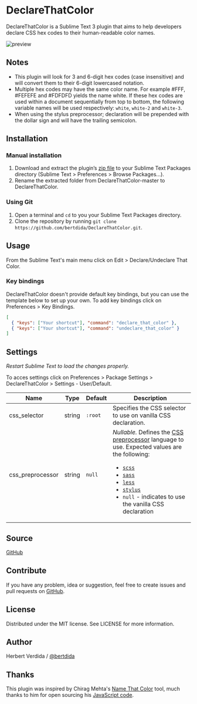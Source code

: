 # DeclareThatColor

DeclareThatColor is a Sublime Text 3 plugin that aims to help developers declare CSS hex codes to their human-readable color names.

![preview](https://github.com/bertdida/DeclareThatColor/blob/master/img/preview.gif?raw=true)

## Notes

- This plugin will look for 3 and 6-digit hex codes (case insensitive) and will convert them to their 6-digit lowercased notation.
- Multiple hex codes may have the same color name. For example #FFF, #FEFEFE and #FDFDFD yields the name white. If these hex codes are used within a document sequentially from top to bottom, the following variable names will be used respectively: `white`, `white-2` and `white-3`.
- When using the stylus preprocessor; declaration will be prepended with the dollar sign and will have the trailing semicolon.

## Installation

### Manual installation

1. Download and extract the plugin’s [zip file](https://github.com/bertdida/DeclareThatColor/archive/master.zip) to your Sublime Text Packages directory (Sublime Text > Preferences > Browse Packages...).
2. Rename the extracted folder from DeclareThatColor-master to DeclareThatColor.

### Using Git

1. Open a terminal and `cd` to you your Sublime Text Packages directory.
2. Clone the repository by running `git clone https://github.com/bertdida/DeclareThatColor.git`.

## Usage

From the Sublime Text's main menu click on Edit > Declare/Undeclare That Color.

### Key bindings

DeclareThatColor doesn't provide default key bindings, but you can use the template below to set up your own. To add key bindings click on Preferences > Key Bindings.

```json
[
  { "keys": ["Your shortcut"], "command": "declare_that_color" },
  { "keys": ["Your shortcut"], "command": "undeclare_that_color" }
]
```

## Settings

_Restart Sublime Text to load the changes properly._

To acces settings click on Preferences > Package Settings > DeclareThatColor > Settings - User/Default.

| Name             | Type   | Default | Description                                                                                                                                                                                                                                                                                                                                                                                                   |
| ---------------- | ------ | ------- | ------------------------------------------------------------------------------------------------------------------------------------------------------------------------------------------------------------------------------------------------------------------------------------------------------------------------------------------------------------------------------------------------------------- |
| css_selector     | string | `:root` | Specifies the CSS selector to use on vanilla CSS declaration.                                                                                                                                                                                                                                                                                                                                                 |
| css_preprocessor | string | `null`  | _Nullable._ Defines the [CSS preprocessor](https://developer.mozilla.org/en-US/docs/Glossary/CSS_preprocessor) language to use. Expected values are the following:<ul><li>[`scss`](https://sass-lang.com/)</li><li>[`sass`](https://sass-lang.com/)</li><li>[`less`](http://lesscss.org/)</li><li>[`stylus`](http://stylus-lang.com/)</li><li>`null` - indicates to use the vanilla CSS declaration</li></ul> |

## Source

[GitHub](https://github.com/bertdida/DeclareThatColor)

## Contribute

If you have any problem, idea or suggestion, feel free to create issues and pull requests on [GitHub](https://github.com/bertdida/DeclareThatColor).

## License

Distributed under the MIT license. See LICENSE for more information.

## Author

Herbert Verdida / [@bertdida](https://twitter.com/bertdida)

## Thanks

This plugin was inspired by Chirag Mehta's [Name That Color](http://chir.ag/projects/name-that-color/) tool, much thanks to him for open sourcing his [JavaScript code](http://chir.ag/projects/ntc/ntc.js).
